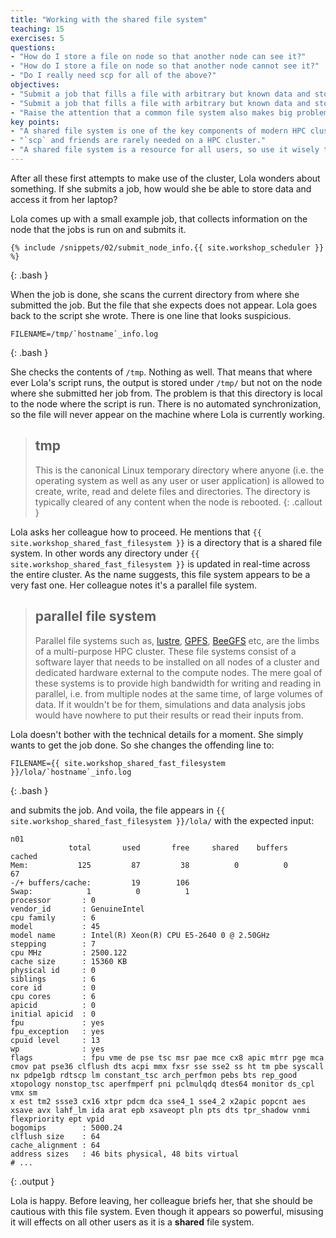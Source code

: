 ```yaml
---
title: "Working with the shared file system"
teaching: 15
exercises: 5
questions:
- "How do I store a file on node so that another node can see it?"
- "How do I store a file on node so that another node cannot see it?"
- "Do I really need scp for all of the above?"
objectives:
- "Submit a job that fills a file with arbitrary but known data and store it in the shared file system."
- "Submit a job that fills a file with arbitrary but known data and store it in the local file system of the execution host."
- "Raise the attention that a common file system also makes big problems common to all users very quickly."
key points:
- "A shared file system is one of the key components of modern HPC clusters."
- "`scp` and friends are rarely needed on a HPC cluster."
- "A shared file system is a resource for all users, so use it wisely to not affect others."
---
```


After all these first attempts to make use of the cluster, Lola wonders about something. If she submits a job, how would she be able to store data and access it from her laptop?

Lola comes up with a small example job, that collects information on the node that the jobs is run on and submits it.

~~~
{% include /snippets/02/submit_node_info.{{ site.workshop_scheduler }} %}
~~~
{: .bash }

When the job is done, she scans the current directory from where she submitted the job. But the file that she expects does not appear. Lola goes back to the script she wrote. There is one line that looks suspicious.

~~~
FILENAME=/tmp/`hostname`_info.log
~~~
{: .bash }

She checks the contents of `/tmp`. Nothing as well. That means that where ever Lola's script runs, the output is stored under `/tmp/` but not on the node where she submitted her job from. The problem is that this directory is local to the node where the script is run. There is no automated synchronization, so the file will never appear on the machine where Lola is currently working.

> ## tmp
> This is the canonical Linux temporary directory where anyone (i.e. the operating system as well as any user or user application) is allowed to create, write, read and delete files and directories. The directory is typically cleared of any content when the node is rebooted.
{: .callout }

Lola asks her colleague how to proceed. He mentions that `{{ site.workshop_shared_fast_filesystem }}` is a directory that is a shared file system. In other words any directory under `{{ site.workshop_shared_fast_filesystem }}` is updated in real-time across the entire cluster. As the name suggests, this file system appears to be a very fast one. Her colleague notes it's a parallel file system.

> ## parallel file system
>
> Parallel file systems such as, [lustre](http://lustre.org/), [GPFS](https://www.ibm.com/support/knowledgecenter/en/SSFKCN/gpfs_welcome.html), [BeeGFS](http://www.beegfs.com/content/) etc, are the limbs of a multi-purpose HPC cluster. These file systems consist of a software layer that needs to be installed on all nodes of a cluster and dedicated hardware external to the compute nodes. The mere goal of these systems is to provide high bandwidth for writing and reading in parallel, i.e. from multiple nodes at the same time, of large volumes of data. If it wouldn't be for them, simulations and data analysis jobs would have nowhere to put their results or read their inputs from.

Lola doesn't bother with the technical details for a moment. She simply wants to get the job done. So she changes the offending line to:

~~~
FILENAME={{ site.workshop_shared_fast_filesystem }}/lola/`hostname`_info.log
~~~
{: .bash }

and submits the job. And voila, the file appears in `{{ site.workshop_shared_fast_filesystem }}/lola/` with the expected input: 

~~~
n01
             total       used       free     shared    buffers     cached
Mem:           125         87         38          0          0         67
-/+ buffers/cache:         19        106
Swap:            1          0          1
processor       : 0
vendor_id       : GenuineIntel
cpu family      : 6
model           : 45
model name      : Intel(R) Xeon(R) CPU E5-2640 0 @ 2.50GHz
stepping        : 7
cpu MHz         : 2500.122
cache size      : 15360 KB
physical id     : 0
siblings        : 6
core id         : 0
cpu cores       : 6
apicid          : 0
initial apicid  : 0
fpu             : yes
fpu_exception   : yes
cpuid level     : 13
wp              : yes
flags           : fpu vme de pse tsc msr pae mce cx8 apic mtrr pge mca cmov pat pse36 clflush dts acpi mmx fxsr sse sse2 ss ht tm pbe syscall nx pdpe1gb rdtscp lm constant_tsc arch_perfmon pebs bts rep_good xtopology nonstop_tsc aperfmperf pni pclmulqdq dtes64 monitor ds_cpl vmx sm
x est tm2 ssse3 cx16 xtpr pdcm dca sse4_1 sse4_2 x2apic popcnt aes xsave avx lahf_lm ida arat epb xsaveopt pln pts dts tpr_shadow vnmi flexpriority ept vpid
bogomips        : 5000.24
clflush size    : 64
cache_alignment : 64
address sizes   : 46 bits physical, 48 bits virtual
# ...
~~~
{: .output }

Lola is happy. Before leaving, her colleague briefs her, that she should be cautious with this file system. Even though it appears so powerful, misusing it will effects on all other users as it is a **shared** file system.
